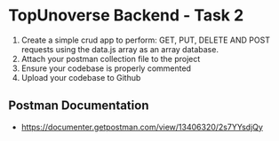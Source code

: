 # TopUnoverse Backend - Task 2

1. Create a simple crud app to perform: GET, PUT, DELETE AND POST requests using the data.js array as an array database.
2. Attach your postman collection file to the project 
3. Ensure your codebase is properly commented
4. Upload your codebase to Github

## Postman Documentation
- https://documenter.getpostman.com/view/13406320/2s7YYsdjQy